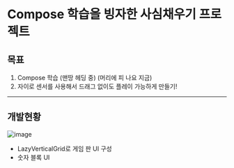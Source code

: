# Compose 학습을 빙자한 사심채우기 프로젝트

## 목표
1. Compose 학습 (맨땅 헤딩 중) (머리에 피 나요 지금)
2. 자이로 센서를 사용해서 드래그 없이도 플레이 가능하게 만들기! 

---

## 개발현황


![image](https://github.com/yangsooplus/Shaking2048/assets/69582122/0a43ac83-913b-4bf8-845b-70187d26c40c)

- LazyVerticalGrid로 게임 판 UI 구성
- 숫자 블록 UI